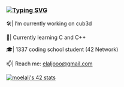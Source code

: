### <a href="https://git.io/typing-svg"><img src="https://readme-typing-svg.demolab.com?font=&pause=1000&color=9CF765&background=FFF40000&center=true&vCenter=true&random=false&width=435&lines=Welcome+to+my+Github+profile+!!" alt="Typing SVG" /></a>

🛠| I’m currently working on cub3d

👯| Currently learning C and C++                                                                                                                                            


🎓| 1337 coding school student (42 Network)                                                                                              

📫| Reach me: elaljooo@gmail.com

<a href="https://github.com/oakoudad/badge42"><img src="https://badge.mediaplus.ma/colorfulwaves/moelalj" alt="moelalj's 42 stats" /></a>

<!--
**elaljo/elaljo** is a ✨ _special_ ✨ repository because its `README.md` (this file) appears on your GitHub profile.

Here are some ideas to get you started:

🔭 I’m currently working on ...
- 🌱 I’m currently learning ...
- 👯 I’m looking to collaborate on ...
- 🤔 I’m looking for help with ...
- 💬 Ask me about ...
- 📫 How to reach me: ...
- 😄 Pronouns: ...
- ⚡ Fun fact: ...
-->
